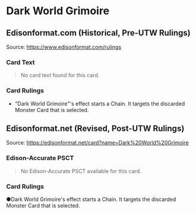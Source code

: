 # Dark World Grimoire

## Edisonformat.com (Historical, Pre-UTW Rulings)

Source: https://www.edisonformat.com/rulings

### Card Text

> No card text found for this card.

### Card Rulings

*   "Dark World Grimoire"'s effect starts a Chain. It targets the discarded Monster Card that is selected.

## Edisonformat.net (Revised, Post-UTW Rulings)

Source: https://edisonformat.net/card?name=Dark%20World%20Grimoire

### Edison-Accurate PSCT

> No Edison-Accurate PSCT available for this card.

### Card Rulings

●Dark World Grimoire's effect starts a Chain. It targets the discarded Monster Card that is selected.
            